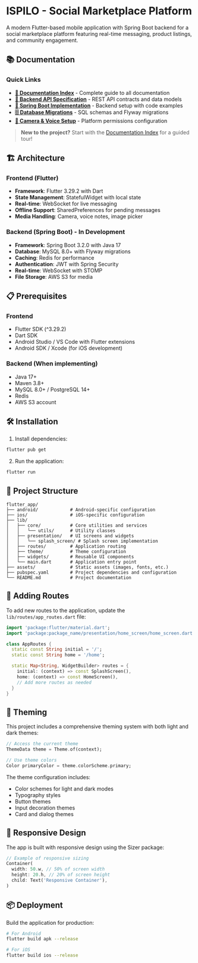 # ISPILO - Social Marketplace Platform

A modern Flutter-based mobile application with Spring Boot backend for a social marketplace platform featuring real-time messaging, product listings, and community engagement.

## 📚 Documentation

### Quick Links
- **[📖 Documentation Index](./DOCUMENTATION_INDEX.md)** - Complete guide to all documentation
- **[🔌 Backend API Specification](./BACKEND_API_SPECIFICATION.md)** - REST API contracts and data models
- **[🚀 Spring Boot Implementation](./SPRING_BOOT_IMPLEMENTATION.md)** - Backend setup with code examples
- **[🗄️ Database Migrations](./DATABASE_MIGRATIONS.md)** - SQL schemas and Flyway migrations
- **[📸 Camera & Voice Setup](./CAMERA_VOICE_PERMISSIONS.md)** - Platform permissions configuration

> **New to the project?** Start with the [Documentation Index](./DOCUMENTATION_INDEX.md) for a guided tour!

## 🏗️ Architecture

### Frontend (Flutter)
- **Framework**: Flutter 3.29.2 with Dart
- **State Management**: StatefulWidget with local state
- **Real-time**: WebSocket for live messaging
- **Offline Support**: SharedPreferences for pending messages
- **Media Handling**: Camera, voice notes, image picker

### Backend (Spring Boot) - In Development
- **Framework**: Spring Boot 3.2.0 with Java 17
- **Database**: MySQL 8.0+ with Flyway migrations
- **Caching**: Redis for performance
- **Authentication**: JWT with Spring Security
- **Real-time**: WebSocket with STOMP
- **File Storage**: AWS S3 for media

## 📋 Prerequisites

### Frontend
- Flutter SDK (^3.29.2)
- Dart SDK
- Android Studio / VS Code with Flutter extensions
- Android SDK / Xcode (for iOS development)

### Backend (When implementing)
- Java 17+
- Maven 3.8+
- MySQL 8.0+ / PostgreSQL 14+
- Redis
- AWS S3 account

## 🛠️ Installation

1. Install dependencies:
```bash
flutter pub get
```

2. Run the application:
```bash
flutter run
```

## 📁 Project Structure

```
flutter_app/
├── android/            # Android-specific configuration
├── ios/                # iOS-specific configuration
├── lib/
│   ├── core/           # Core utilities and services
│   │   └── utils/      # Utility classes
│   ├── presentation/   # UI screens and widgets
│   │   └── splash_screen/ # Splash screen implementation
│   ├── routes/         # Application routing
│   ├── theme/          # Theme configuration
│   ├── widgets/        # Reusable UI components
│   └── main.dart       # Application entry point
├── assets/             # Static assets (images, fonts, etc.)
├── pubspec.yaml        # Project dependencies and configuration
└── README.md           # Project documentation
```

## 🧩 Adding Routes

To add new routes to the application, update the `lib/routes/app_routes.dart` file:

```dart
import 'package:flutter/material.dart';
import 'package:package_name/presentation/home_screen/home_screen.dart';

class AppRoutes {
  static const String initial = '/';
  static const String home = '/home';

  static Map<String, WidgetBuilder> routes = {
    initial: (context) => const SplashScreen(),
    home: (context) => const HomeScreen(),
    // Add more routes as needed
  }
}
```

## 🎨 Theming

This project includes a comprehensive theming system with both light and dark themes:

```dart
// Access the current theme
ThemeData theme = Theme.of(context);

// Use theme colors
Color primaryColor = theme.colorScheme.primary;
```

The theme configuration includes:
- Color schemes for light and dark modes
- Typography styles
- Button themes
- Input decoration themes
- Card and dialog themes

## 📱 Responsive Design

The app is built with responsive design using the Sizer package:

```dart
// Example of responsive sizing
Container(
  width: 50.w, // 50% of screen width
  height: 20.h, // 20% of screen height
  child: Text('Responsive Container'),
)
```
## 📦 Deployment

Build the application for production:

```bash
# For Android
flutter build apk --release

# For iOS
flutter build ios --release
```

